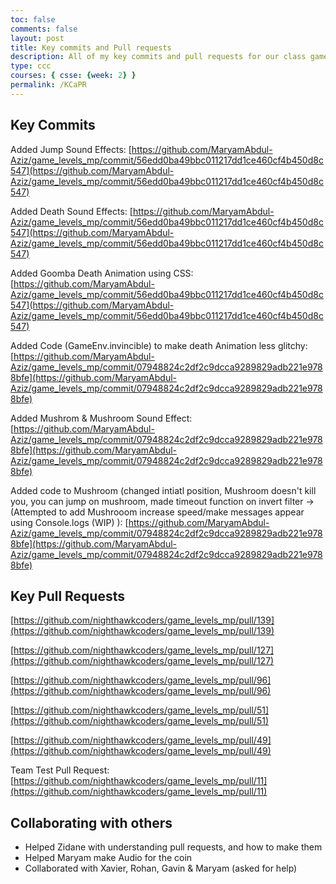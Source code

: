 ```yaml
---
toc: false
comments: false
layout: post
title: Key commits and Pull requests
description: All of my key commits and pull requests for our class game, and what I contributed to it
type: ccc
courses: { csse: {week: 2} }
permalink: /KCaPR
---
```


## Key Commits
Added Jump Sound Effects: [https://github.com/MaryamAbdul-Aziz/game_levels_mp/commit/56edd0ba49bbc011217dd1ce460cf4b450d8c547](https://github.com/MaryamAbdul-Aziz/game_levels_mp/commit/56edd0ba49bbc011217dd1ce460cf4b450d8c547)

Added Death Sound Effects: [https://github.com/MaryamAbdul-Aziz/game_levels_mp/commit/56edd0ba49bbc011217dd1ce460cf4b450d8c547](https://github.com/MaryamAbdul-Aziz/game_levels_mp/commit/56edd0ba49bbc011217dd1ce460cf4b450d8c547)

Added Goomba Death Animation using CSS: [https://github.com/MaryamAbdul-Aziz/game_levels_mp/commit/56edd0ba49bbc011217dd1ce460cf4b450d8c547](https://github.com/MaryamAbdul-Aziz/game_levels_mp/commit/56edd0ba49bbc011217dd1ce460cf4b450d8c547)

Added Code (GameEnv.invincible) to make death Animation less glitchy: [https://github.com/MaryamAbdul-Aziz/game_levels_mp/commit/07948824c2df2c9dcca9289829adb221e9788bfe](https://github.com/MaryamAbdul-Aziz/game_levels_mp/commit/07948824c2df2c9dcca9289829adb221e9788bfe)

Added Mushrom & Mushroom Sound Effect: [https://github.com/MaryamAbdul-Aziz/game_levels_mp/commit/07948824c2df2c9dcca9289829adb221e9788bfe](https://github.com/MaryamAbdul-Aziz/game_levels_mp/commit/07948824c2df2c9dcca9289829adb221e9788bfe) 

Added code to Mushroom (changed intiatl position, Mushroom doesn't kill you, you can jump on mushroom, made timeout function on invert filter -> (Attempted to add Mushrooom increase speed/make messages appear using Console.logs (WIP) ): [https://github.com/MaryamAbdul-Aziz/game_levels_mp/commit/07948824c2df2c9dcca9289829adb221e9788bfe](https://github.com/MaryamAbdul-Aziz/game_levels_mp/commit/07948824c2df2c9dcca9289829adb221e9788bfe)


## Key Pull Requests
[https://github.com/nighthawkcoders/game_levels_mp/pull/139](https://github.com/nighthawkcoders/game_levels_mp/pull/139)

[https://github.com/nighthawkcoders/game_levels_mp/pull/127](https://github.com/nighthawkcoders/game_levels_mp/pull/127)

[https://github.com/nighthawkcoders/game_levels_mp/pull/96](https://github.com/nighthawkcoders/game_levels_mp/pull/96)

[https://github.com/nighthawkcoders/game_levels_mp/pull/51](https://github.com/nighthawkcoders/game_levels_mp/pull/51)

[https://github.com/nighthawkcoders/game_levels_mp/pull/49](https://github.com/nighthawkcoders/game_levels_mp/pull/49)

Team Test Pull Request: [https://github.com/nighthawkcoders/game_levels_mp/pull/11](https://github.com/nighthawkcoders/game_levels_mp/pull/11) 

## Collaborating  with others
- Helped Zidane with understanding pull requests, and how to make them
- Helped Maryam make Audio for the coin
- Collaborated with Xavier, Rohan, Gavin & Maryam (asked for help)
